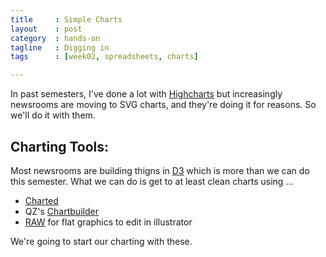 ```yaml
---
title     : Simple Charts
layout    : post
category  : hands-on
tagline   : Digging in
tags      : [week02, spreadsheets, charts]

---
```


In past semesters, I've done a lot with [Highcharts](http://www.highcharts.com/) but increasingly newsrooms are moving to SVG charts, and they're doing it for reasons. So we'll do it with them.

## Charting Tools:
Most newsrooms are building thigns in [D3](http://d3js.org/) which is more than we can do this semester. What we can do is get to at least clean charts using ...

+ [Charted](http://www.charted.co)
+ QZ's [Chartbuilder](http://quartz.github.io/Chartbuilder/)
+ [RAW](http://app.raw.densitydesign.org/) for flat graphics to edit in illustrator

We're going to start our charting with these. 

